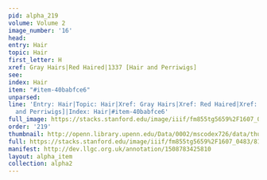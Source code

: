 ```yaml
---
pid: alpha_219
volume: Volume 2
image_number: '16'
head: 
entry: Hair
topic: Hair
first_letter: H
xref: Gray Hairs|Red Haired|1337 [Hair and Perriwigs]
see: 
index: Hair
item: "#item-40babfce6"
unparsed: 
line: 'Entry: Hair|Topic: Hair|Xref: Gray Hairs|Xref: Red Haired|Xref: 1337 [Hair
  and Perriwigs]|Index: Hair|#item-40babfce6'
full_image: https://stacks.stanford.edu/image/iiif/fm855tg5659%2F1607_0483/full/full/0/default.jpg
order: '219'
thumbnail: http://openn.library.upenn.edu/Data/0002/mscodex726/data/thumb/1607_0483_thumb.jpg
full: https://stacks.stanford.edu/image/iiif/fm855tg5659%2F1607_0483/814,3148,2907,412/full/0/default.jpg
manifest: http://dev.llgc.org.uk/annotation/1508783425810
layout: alpha_item
collection: alpha2
---
```

